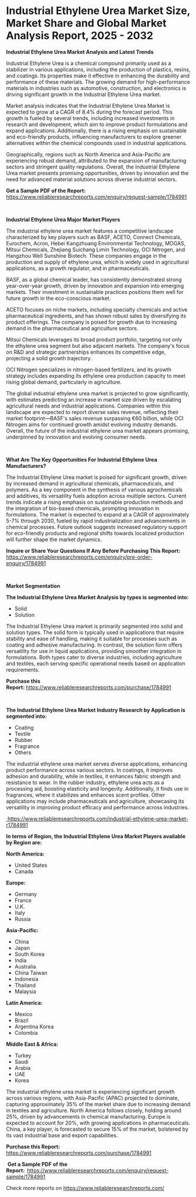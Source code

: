 <p><h1>Industrial Ethylene Urea Market Size, Market Share and Global Market Analysis Report, 2025 - 2032</h1></p><p><strong>Industrial Ethylene Urea Market Analysis and Latest Trends</strong></p>
<p><p>Industrial Ethylene Urea is a chemical compound primarily used as a stabilizer in various applications, including the production of plastics, resins, and coatings. Its properties make it effective in enhancing the durability and performance of these materials. The growing demand for high-performance materials in industries such as automotive, construction, and electronics is driving significant growth in the Industrial Ethylene Urea market.</p><p>Market analysis indicates that the Industrial Ethylene Urea Market is expected to grow at a CAGR of 8.4% during the forecast period. This growth is fueled by several trends, including increased investments in research and development, which aim to improve product formulations and expand applications. Additionally, there is a rising emphasis on sustainable and eco-friendly products, influencing manufacturers to explore greener alternatives within the chemical compounds used in industrial applications.</p><p>Geographically, regions such as North America and Asia-Pacific are experiencing robust demand, attributed to the expansion of manufacturing sectors and stringent quality regulations. Overall, the Industrial Ethylene Urea market presents promising opportunities, driven by innovation and the need for advanced material solutions across diverse industrial sectors.</p></p>
<p><strong>Get a Sample PDF of the Report:&nbsp;</strong> <a href="https://www.reliableresearchreports.com/enquiry/request-sample/1784991?utm_campaign=3364&utm_medium=2&utm_source=Github&utm_content=ia&utm_term=25032025&utm_id=industrial-ethylene-urea">https://www.reliableresearchreports.com/enquiry/request-sample/1784991</a></p>
<p>&nbsp;</p>
<p><strong>Industrial Ethylene Urea Major Market Players</strong></p>
<p><p>The industrial ethylene urea market features a competitive landscape characterized by key players such as BASF, ACETO, Connect Chemicals, Eurochem, Acron, Hebei Kangzhuang Environmental Technology, MOGAS, Mitsui Chemicals, Zhejiang Suichang Limin Technology, OCI Nitrogen, and Hangzhou Well Sunshine Biotech. These companies engage in the production and supply of ethylene urea, which is widely used in agricultural applications, as a growth regulator, and in pharmaceuticals.</p><p>BASF, as a global chemical leader, has consistently demonstrated strong year-over-year growth, driven by innovation and expansion into emerging markets. Their investment in sustainable practices positions them well for future growth in the eco-conscious market.</p><p>ACETO focuses on niche markets, including specialty chemicals and active pharmaceutical ingredients, and has shown robust sales by diversifying its product offerings. The company is poised for growth due to increasing demand in the pharmaceutical and agriculture sectors.</p><p>Mitsui Chemicals leverages its broad product portfolio, targeting not only the ethylene urea segment but also adjacent markets. The company's focus on R&D and strategic partnerships enhances its competitive edge, projecting a solid growth trajectory.</p><p>OCI Nitrogen specializes in nitrogen-based fertilizers, and its growth strategy includes expanding its ethylene urea production capacity to meet rising global demand, particularly in agriculture.</p><p>The global industrial ethylene urea market is projected to grow significantly, with estimates predicting an increase in market size driven by escalating agricultural needs and industrial applications. Companies within this landscape are expected to report diverse sales revenue, reflecting their market footprint—BASF's sales revenue surpassing €60 billion, while OCI Nitrogen aims for continued growth amidst evolving industry demands. Overall, the future of the industrial ethylene urea market appears promising, underpinned by innovation and evolving consumer needs.</p></p>
<p>&nbsp;</p>
<p><strong>What Are The Key Opportunities For Industrial Ethylene Urea Manufacturers?</strong></p>
<p><p>The Industrial Ethylene Urea market is poised for significant growth, driven by increased demand in agricultural chemicals, pharmaceuticals, and polymers. As a key component in the synthesis of various agrochemicals and additives, its versatility fuels adoption across multiple sectors. Current trends indicate a rising emphasis on sustainable production methods and the integration of bio-based chemicals, prompting innovation in formulations. The market is expected to expand at a CAGR of approximately 5-7% through 2030, fueled by rapid industrialization and advancements in chemical processes. Future outlook suggests increased regulatory support for eco-friendly products and regional shifts towards localized production will further shape the market dynamics.</p></p>
<p><strong>Inquire or Share Your Questions If Any Before Purchasing This Report:</strong> <a href="https://www.reliableresearchreports.com/enquiry/pre-order-enquiry/1784991?utm_campaign=3364&utm_medium=2&utm_source=Github&utm_content=ia&utm_term=25032025&utm_id=industrial-ethylene-urea">https://www.reliableresearchreports.com/enquiry/pre-order-enquiry/1784991</a></p>
<p>&nbsp;</p>
<p><strong>Market Segmentation</strong></p>
<p><strong>The Industrial Ethylene Urea Market Analysis by types is segmented into:</strong></p>
<p><ul><li>Solid</li><li>Solution</li></ul></p>
<p><p>The Industrial Ethylene Urea market is primarily segmented into solid and solution types. The solid form is typically used in applications that require stability and ease of handling, making it suitable for processes such as coating and adhesive manufacturing. In contrast, the solution form offers versatility for use in liquid applications, providing smoother integration in formulations. Both types cater to diverse industries, including agriculture and textiles, each serving specific operational needs based on application requirements.</p></p>
<p><strong>Purchase this Report:&nbsp;</strong><a href="https://www.reliableresearchreports.com/purchase/1784991?utm_campaign=3364&utm_medium=2&utm_source=Github&utm_content=ia&utm_term=25032025&utm_id=industrial-ethylene-urea">https://www.reliableresearchreports.com/purchase/1784991</a></p>
<p>&nbsp;</p>
<p><strong>The Industrial Ethylene Urea Market Industry Research by Application is segmented into:</strong></p>
<p><ul><li>Coating</li><li>Textile</li><li>Rubber</li><li>Fragrance</li><li>Others</li></ul></p>
<p><p>The industrial ethylene urea market serves diverse applications, enhancing product performance across various sectors. In coatings, it improves adhesion and durability, while in textiles, it enhances fabric strength and resistance to wear. In the rubber industry, ethylene urea acts as a processing aid, boosting elasticity and longevity. Additionally, it finds use in fragrances, where it stabilizes and enhances scent profiles. Other applications may include pharmaceuticals and agriculture, showcasing its versatility in improving product efficacy and performance across industries.</p></p>
<p><a href="https://www.reliableresearchreports.com/industrial-ethylene-urea-market-r1784991?utm_campaign=3364&utm_medium=2&utm_source=Github&utm_content=ia&utm_term=25032025&utm_id=industrial-ethylene-urea">&nbsp;https://www.reliableresearchreports.com/industrial-ethylene-urea-market-r1784991</a></p>
<p><strong>In terms of Region, the Industrial Ethylene Urea Market Players available by Region are:</strong></p>
<p>
    <p> <strong> North America: </strong>
        <ul>
            <li>United States</li>
            <li>Canada</li>
        </ul>
        </p> 
    <p> <strong> Europe: </strong>
        <ul>
            <li>Germany</li>
            <li>France</li>
            <li>U.K.</li>
            <li>Italy</li>
            <li>Russia</li>
        </ul>
        </p> 
    <p> <strong> Asia-Pacific: </strong>
        <ul>
            <li>China</li>
            <li>Japan</li>
            <li>South Korea</li>
            <li>India</li>
            <li>Australia</li>
            <li>China Taiwan</li>
            <li>Indonesia</li>
            <li>Thailand</li>
            <li>Malaysia</li>
        </ul>
        </p> 
    <p> <strong> Latin America: </strong>
        <ul>
            <li>Mexico</li>
            <li>Brazil</li>
            <li>Argentina Korea</li>
            <li>Colombia</li>
        </ul>
        </p> 
    <p> <strong> Middle East & Africa: </strong>
        <ul>
            <li>Turkey</li>
            <li>Saudi</li>
            <li>Arabia</li>
            <li>UAE</li>
            <li>Korea</li>
        </ul>
    </p>
    </p>
<p><p>The industrial ethylene urea market is experiencing significant growth across various regions, with Asia-Pacific (APAC) projected to dominate, capturing approximately 35% of the market share due to increasing demand in textiles and agriculture. North America follows closely, holding around 25%, driven by advancements in chemical manufacturing. Europe is expected to account for 20%, with growing applications in pharmaceuticals. China, a key player, is forecasted to secure 15% of the market, bolstered by its vast industrial base and export capabilities.</p></p>
<p><strong>Purchase this Report: </strong><a href="https://www.reliableresearchreports.com/purchase/1784991?utm_campaign=3364&utm_medium=2&utm_source=Github&utm_content=ia&utm_term=25032025&utm_id=industrial-ethylene-urea">https://www.reliableresearchreports.com/purchase/1784991</a></p>
<p>&nbsp;<strong>Get a Sample PDF of the Report:&nbsp;&nbsp;</strong><a href="https://www.reliableresearchreports.com/enquiry/request-sample/1784991?utm_campaign=3364&utm_medium=2&utm_source=Github&utm_content=ia&utm_term=25032025&utm_id=industrial-ethylene-urea">https://www.reliableresearchreports.com/enquiry/request-sample/1784991</a></p>
<p><strong></strong></p>
<p>Check more reports on <a href="https://www.reliableresearchreports.com/?utm_campaign=3364&utm_medium=2&utm_source=Github&utm_content=ia&utm_term=25032025&utm_id=industrial-ethylene-urea">https://www.reliableresearchreports.com/</a></p>